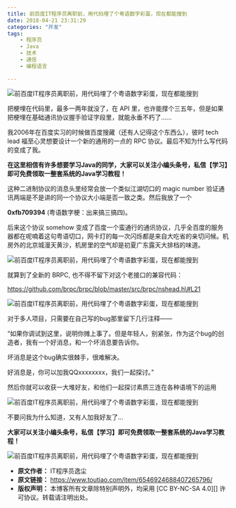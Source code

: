```yaml
---
title: 前百度IT程序员离职前，用代码埋了个粤语数字彩蛋，现在都能搜到
date: 2018-04-21 23:31:29
categories: "开发"
tags:
	- 程序员
	- Java
	- 技术
	- 通信
	- 编程语言

---
```


![前百度IT程序员离职前，用代码埋了个粤语数字彩蛋，现在都能搜到][IT]

把梗埋在代码里，最多一两年就没了，在 API 里，也许能撑个三五年，但是如果把梗埋在基础通讯协议握手验证字段里，就能永垂不朽了……

我2006年在百度实习的时候做百度搜藏（还有人记得这个东西么），彼时 tech lead 福至心灵想要设计一个新的通用的一点的 RPC 协议。最后不知为什么写代码的变成了我。

**在这里相信有许多想要学习Java的同学，大家可以关注小编头条号，私信【学习】即可免费领取一整套系统的Java学习教程！**

这种二进制协议的消息头里经常会放一个类似江湖切口的 magic number 验证通讯两端是不是讲的同一个协议大小端是否一致之类。然后我放了一个

**0xfb709394** (粤语数字梗：出来搞三搞四)。

后来这个协议 somehow 变成了百度一个蛮通行的通讯协议，几乎全百度的服务器都在呢喃着这句粤语切口，网卡灯的每一次闪烁都是来自大吃省的亲切问候。机房外的北京城漫天黄沙，机房里的空气却是初夏广东露天大排档的味道。

![前百度IT程序员离职前，用代码埋了个粤语数字彩蛋，现在都能搜到][IT 1]

就算到了全新的 BRPC, 也不得不留下对这个老接口的兼容代码：

https://github.com/brpc/brpc/blob/master/src/brpc/nshead.h\#L21

![前百度IT程序员离职前，用代码埋了个粤语数字彩蛋，现在都能搜到][IT 2]

对于多人项目，只需要在自己写的bug那里留下几行注释——

“如果你调试到这里，说明你摊上事了。但是年轻人，别紧张，作为这个bug的创造者，我有一个好消息，和一个坏消息要告诉你。

坏消息是这个bug确实很棘手，很难解决。

好消息是，你可以加我QQxxxxxxxx，我们一起探讨。”

然后你就可以收获一大堆好友，和他们一起探讨素质三连在各种语境下的运用

![前百度IT程序员离职前，用代码埋了个粤语数字彩蛋，现在都能搜到][IT 3]

不要问我为什么知道，又有人加我好友了…

**大家可以关注小编头条号，私信【学习】即可免费领取一整套系统的Java学习教程！**

![前百度IT程序员离职前，用代码埋了个粤语数字彩蛋，现在都能搜到][IT 4]


[IT]: http://p1.pstatp.com/large/pgc-image/15243242131253a60182282
[IT 1]: /pro/os/crawler/7R6N-F32A-VZIU.jpg
[IT 2]: /pro/os/crawler/BINN-VYAN-A2AI.jpg
[IT 3]: /pro/os/crawler/MEAM-JMVF-QFAV.jpg
[IT 4]: /pro/os/crawler/BEIB-M3IR-FBZN.jpg
 *  **原文作者：** IT程序员逸尘
 *  **原文链接：** https://www.toutiao.com/item/6546924688407265796/
 *  **版权声明：** 本博客所有文章除特别声明外，均采用 [CC BY-NC-SA 4.0][] 许可协议。转载请注明出处。